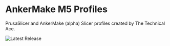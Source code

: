 # AnkerMake M5 Profiles
PrusaSlicer and AnkerMake (alpha) Slicer profiles created by The Technical Ace.

![Latest Release](https://img.shields.io/github/v/release/TheMasterOfTech/ankermake-m5-profiles?color=00CC66&label=Download%20Lastest&style=for-the-badge)
